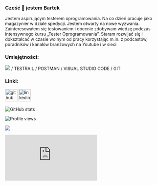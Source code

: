 ### Cześć 👋 jestem Bartek
Jestem aspirującym testerem oprogramowania. Na co dzień pracuje jako magazynier w dziale spedycji. Jestem otwarty na nowe wyzwania. Zainteresowałem się testowaniem i obecnie zdobywam wiedzę podczas intensywnego kursu „Tester Oprogramowania”. Staram rozwijać się i dokształcać w czasie wolnym od pracy korzystając m.in. z podcastów, poradników i kanałów branżowych na Youtube i w sieci

### Umiejętności: 
<img src="https://img.icons8.com/color/48/null/jira.png"/> / TESTRAIL / POSTMAN / VISUAL STUDIO CODE / GIT
### Linki:
[<img src='https://cdn.jsdelivr.net/npm/simple-icons@3.0.1/icons/github.svg' alt='github' height='40'>](https://github.com/bartlomiejzelewski)  [<img src='https://cdn.jsdelivr.net/npm/simple-icons@3.0.1/icons/linkedin.svg' alt='linkedin' height='40'>](https://www.linkedin.com/in/Bartłomiej-Zelewski/)  

![GitHub stats](https://github-readme-stats.vercel.app/api?username=bartlomiejzelewski&show_icons=true&theme=tokyonight)  

![Profile views](https://gpvc.arturio.dev/bartlomiejzelewski)  




<img src="https://zapodaj.net/886d94232330b.png.html"/>

![alt text](https://zapodaj.net/886d94232330b.png.html)
